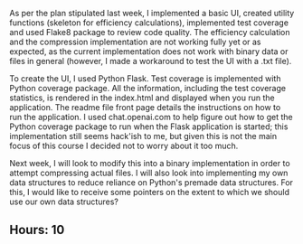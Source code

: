 As per the plan stipulated last week, I implemented a basic UI, created utility functions (skeleton for efficiency calculations), implemented test coverage and used Flake8 package to review code quality. The efficiency calculation and the compression implementation are not working fully yet or as expected, as the current implementation does not work with binary data or files in general (however, I made a workaround to test the UI with a .txt file).

To create the UI, I used Python Flask. Test coverage is implemented with Python coverage package. All the information, including the test coverage statistics, is rendered in the index.html and displayed when you run the application. The readme file front page details the instructions on how to run the application. I used chat.openai.com to help figure out how to get the Python coverage package to run when the Flask application is started; this implementation still seems hack'ish to me, but given this is not the main focus of this course I decided not to worry about it too much.

Next week, I will look to modify this into a binary implementation in order to attempt compressing actual files. I will also look into implementing my own data structures to reduce reliance on Python's premade data structures. For this, I would like to receive some pointers on the extent to which we should use our own data structures?

## Hours: 10